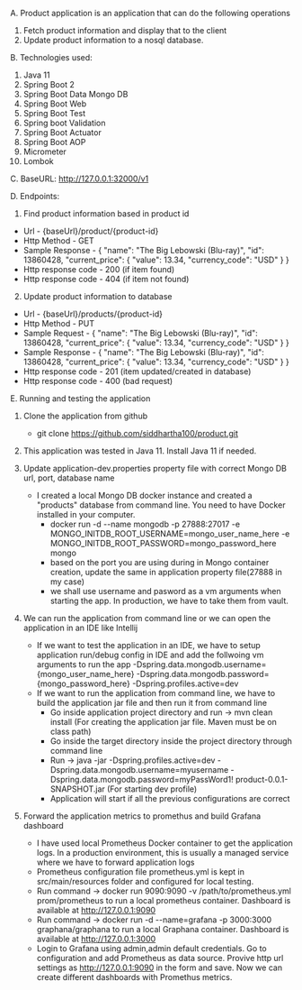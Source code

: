A. Product application is an application that can do the following operations
1. Fetch product information and display that to the client
2. Update product information to a nosql database.


B. Technologies used:
1. Java 11
2. Spring Boot 2
3. Spring Boot Data Mongo DB
4. Spring Boot Web
5. Spring Boot Test
6. Spring boot Validation
7. Spring Boot Actuator
8. Spring Boot AOP
9. Micrometer
10. Lombok


C. BaseURL: http://127.0.0.1:32000/v1


D. Endpoints:



1. Find product information based in product id
- Url - {baseUrl}/product/{product-id}
- Http Method - GET
- Sample Response -
   {
   "name": "The Big Lebowski (Blu-ray)",
   "id": 13860428,
   "current_price": {
   "value": 13.34,
   "currency_code": "USD"
   }
   }
- Http response code - 200 (if item found)
- Http response code - 404 (if item not found)




2. Update product information to database
- Url - {baseUrl}/products/{product-id}
- Http Method - PUT
- Sample Request  - {
   "name": "The Big Lebowski (Blu-ray)",
   "id": 13860428,
   "current_price": {
   "value": 13.34,
   "currency_code": "USD"
   }
   }
- Sample Response - {
   "name": "The Big Lebowski (Blu-ray)",
   "id": 13860428,
   "current_price": {
   "value": 13.34,
   "currency_code": "USD"
   }
   }
- Http response code - 201 (item updated/created in database)
- Http response code - 400 (bad request)


E. Running and testing the application 
1. Clone the application from github
   - git clone https://github.com/siddhartha100/product.git
2. This application was tested in Java 11. Install Java 11 if needed.
3. Update application-dev.properties property file with correct Mongo DB url, port, database name
   - I created a local Mongo DB docker instance and created a "products" database from command line. You need to have Docker installed in your computer.   
     - docker run -d --name mongodb -p 27888:27017 -e MONGO_INITDB_ROOT_USERNAME=mongo_user_name_here -e MONGO_INITDB_ROOT_PASSWORD=mongo_password_here mongo
	 - based on the port you are using during in Mongo container creation, update the same in application property file(27888 in my case)
	 - we shall use username and pasword as a vm arguments when starting the app. In production, we have to take them from vault.
4. We can run the application from command line or we can open the application in an IDE like Intellij
   - If we want to test the application in an IDE, we have to setup application run/debug config in IDE and add the follwoing vm arguments to run the app
      -Dspring.data.mongodb.username={mongo_user_name_here} -Dspring.data.mongodb.password={mongo_password_here} -Dspring.profiles.active=dev
   - If we want to run the application from command line, we have to build the application jar file and then run it from command line
      - Go inside application project directory and run -> mvn clean install (For creating the application jar file. Maven must be on class path)
	  - Go inside the target directory inside the project directory through command line
	  - Run -> java -jar -Dspring.profiles.active=dev -Dspring.data.mongodb.username=myusername -Dspring.data.mongodb.password=myPassWord1! product-0.0.1-SNAPSHOT.jar (For starting dev profile)
	  - Application will start if all the previous configurations are correct

5. Forward the application metrics to promethus and build Grafana dashboard
   - I have used local Prometheus Docker container to get the application logs. In a production environment, this is usually a managed service where we have to forward application logs
   - Prometheus configuration file prometheus.yml is kept in src/main/resources folder and configured for local testing.
   - Run command -> docker run 9090:9090 -v /path/to/prometheus.yml prom/prometheus to run a local prometheus container. Dashboard is available at http://127.0.0.1:9090
   - Run command -> docker run -d --name=grafana -p 3000:3000 graphana/graphana to run a local Graphana container. Dashboard is available at http://127.0.0.1:3000
   - Login to Grafana using admin,admin default credentials. Go to configuration and add Prometheus as data source. Provive http url settings as http://127.0.0.1:9090 in the form and save. 
     Now we can create different dashboards with Promethus metrics. 
	 	 
